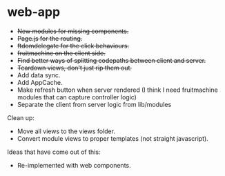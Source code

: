 # web-app

- ~~New modules for missing components.~~
- ~~Page.js for the routing.~~
- ~~ftdomdelegate for the click behaviours.~~
- ~~fruitmachine on the client side.~~
- ~~Find better ways of splitting codepaths between client and server.~~
- ~~Teardown views, don't just rip them out.~~
- Add data sync.
- Add AppCache.
- Make refresh button when server rendered (I think I need fruitmachine modules that can capture controller logic)
- Separate the client from server logic from lib/modules

Clean up:

- Move all views to the views folder.
- Convert module views to proper templates (not straight javascript).

Ideas that have come out of this:
- Re-implemented with web components.
